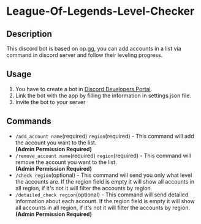 # League-Of-Legends-Level-Checker

## Description 
This discord bot is based on op.gg, you can add accounts in a list via command in discord server and follow their leveling progress.

## Usage

1. You have to create a bot in [Discord Developers Portal](https://discord.com/developers).
2. Link the bot with the app by filling the information in settings.json file.
3. Invite the bot to your server

## Commands

- `/add_account name`(required) `region`(required) - This command will add the account you want to the list. <br>**(Admin Permission Required)**
- `/remove_account name`(required) `region`(required) - This command will remove the account you want to the list. <br>**(Admin Permission Required)**
- `/check region`(optional) - This command will send you only what level the accounts are. If the region field is empty it will show all accounts in all region, if it's not it will filter the accounts by region. 
- `/detailed_check region`(optional) - This command will send detailed information about each account. If the region field is empty it will show all accounts in all region, if it's not it will filter the accounts by region. <br>**(Admin Permission Required)**
